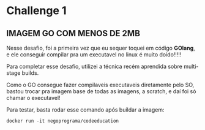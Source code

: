 # Challenge 1

## IMAGEM GO COM MENOS DE 2MB

Nesse desafio, foi a primeira vez que eu sequer toquei em código **GOlang**, e ele conseguir
compilar pra um executavel no linux é muito doido!!!!!

Para completar esse desafio, utilizei a técnica recém aprendida sobre multi-stage builds.

Como o GO consegue fazer compilaveis executaveis diretamente pelo SO, bastou trocar pra imagem
base de todas as imagens, a scratch, e daí foi só chamar o executavel!

Para testar, basta rodar esse comando após buildar a imagem:

    docker run -it negoprograma/codeeducation